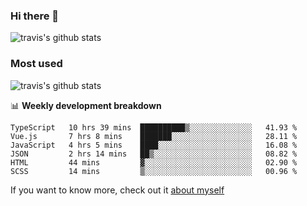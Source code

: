 ### Hi there 👋

<!--
**HondryTravis/HondryTravis** is a ✨ _special_ ✨ repository because its `README.md` (this file) appears on your GitHub profile.

Here are some ideas to get you started:

- 🔭 I’m currently working on ...
- 🌱 I’m currently learning ...
- 👯 I’m looking to collaborate on ...
- 🤔 I’m looking for help with ...
- 💬 Ask me about ...
- 📫 How to reach me: ...
- 😄 Pronouns: ...
- ⚡ Fun fact: ...
-->

![travis's github stats](https://github-readme-stats.vercel.app/api?username=HondryTravis&hide=stars)
### Most used
![travis's github stats](https://github-readme-stats.anuraghazra1.vercel.app/api/top-langs/?username=HondryTravis&layout=compact&hide_title=true)

📊 **Weekly development breakdown**

<!--START_SECTION:waka-->

```text
TypeScript   10 hrs 39 mins  ██████████▒░░░░░░░░░░░░░░   41.93 %
Vue.js       7 hrs 8 mins    ███████░░░░░░░░░░░░░░░░░░   28.11 %
JavaScript   4 hrs 5 mins    ████░░░░░░░░░░░░░░░░░░░░░   16.08 %
JSON         2 hrs 14 mins   ██▒░░░░░░░░░░░░░░░░░░░░░░   08.82 %
HTML         44 mins         ▓░░░░░░░░░░░░░░░░░░░░░░░░   02.90 %
SCSS         14 mins         ▒░░░░░░░░░░░░░░░░░░░░░░░░   00.96 %
```

<!--END_SECTION:waka-->

If you want to know more, check out it [about myself](https://hondrytravis.github.io/)
